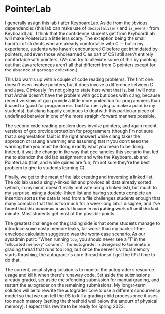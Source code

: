 # PointerLab

I generally assign this lab t after KeyboardLab. Aside from the obvious
dependencies (this lab can make use of `decapitalize()` and `is_even()` from
KeyboardLab), I think that the confidence students get from KeyboardLab will
make PointerLab a little less scary. The exception being the small handful of
students who are already comfortable with C -- but in my experience, students
who haven't encountered C before get intimidated by pointers, and even those
who learned C as part of CS1 still aren't entirely comfortable with pointers.
(We can try to alleviate some of this by pointing out that Java references
aren't all that different from C pointers except for the absence of garbage
collection.)

This lab warms up with a couple of code reading problems. The first one doesn't
even involve pointers, but it does involve a difference between C and Java.
Obviously I'm not going to state here what that is, but I will note that Archie
doesn't have the problem with gcc but does with clang, because recent
versions of gcc provide a little more protection for programmers than it used
to (good for programmers, bad for me trying to make a point to my students),
but clang happily continues to deal with this particular piece of undefined
behavior in one of the more straight-forward manners possible.

The second code reading problem does involve pointers, and again recent versions
of gcc provide protection for programmers (though I'm not sure that a
segmentation fault is the right answer) while clang takes the approach of
issuing a warning and assuming that if you don't heed the warning then you must
be doing exactly what you mean to be doing. Indeed, it was the change in the
way that gcc handles this scenario that led me to abandon the old lab assignment
and write the KeyboardLab and PointerLab (that, and while quines are fun, I'm 
not sure they're the best problem to give to students learning C).

Finally, we get to the meat of the lab: creating and traversing a linked list.
The old lab used a singly-linked list and provided all data already sorted
(which, in my mind, doesn't really motivate using a linked list), but much to
my surprise, using a double-linked list and having students complete an
insertion sort as the data is read from a file challenges students enough that
many complain that this is too much for a week-long lab. I disagree, and I've
found that this becomes a useful lesson in not putting work off until the last
minute. Most students get most of the possible points.

The greatest challenge on the grading side is that some students manage to
introduce some nasty memory leaks, far worse than my back-of-the-envelope
calculation suggested was the worst-case scenario. As our sysadmin put it:
"When running `top`, you should never see a 'T' in the 'allocated memory'
column." The autograder is designed to terminate a grading thread that runs
too long, but once the server's virtual memory starts thrashing, the
autograder's core thread doesn't get the CPU time to do that.

The current, unsatisfying solution is to monitor the autograder's resource usage
and kill it when there's runaway code. Set aside the submissions already graded,
set aside the offending submission for manual grading, and restart the
autograder on the remaining submissions. My longer-term solution will be to
rewrite the autograder core to use a different concurrency model so that we can
tell the OS to kill a grading child process once it uses too much memory
(setting the threshold well below the amount of physical memory). I expect this
rewrite to be ready for Spring 2023.
